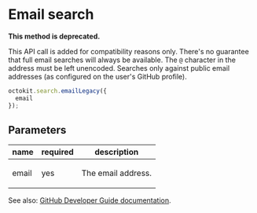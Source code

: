 # Email search

**This method is deprecated.**

This API call is added for compatibility reasons only. There's no guarantee that full email searches will always be available. The `@` character in the address must be left unencoded. Searches only against public email addresses (as configured on the user's GitHub profile).

```js
octokit.search.emailLegacy({
  email
});
```

## Parameters

<table>
  <thead>
    <tr>
      <th>name</th>
      <th>required</th>
      <th>description</th>
    </tr>
  </thead>
  <tbody>
    <tr><td>email</td><td>yes</td><td>

The email address.

</td></tr>
  </tbody>
</table>

See also: [GitHub Developer Guide documentation](endpoint.documentationUrl).
